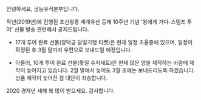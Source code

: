 안녕하세요, 궁능유적본부입니다.

작년(2019년)에 진행된 조선왕릉 세계유산 등재 10주년 기념 '왕에게 가다-스탬프 투어' 선물 발송 관련해서 공지드립니다.

- 17개 투어 완료 선물(창덕궁 달빛기행 티켓)은 현재 일정 조율중에 있으며, 일정이 확정된 후 3월 말까지 우편으로 보내드릴 예정입니다.

- 아울러, 10개 투어 완료 선물(옻칠 수저세트)은 현재 많은 양을 제작하는 바람에 제작이 늦어지고 있습니다. 2월 말에서 늦어도 3월 초에는 보내드리도록 하겠습니다. 상품 제작이 늦어진 점 대단히 죄송합니다.

2020 경자년 새해 복 많이 받으세요. 감사합니다.